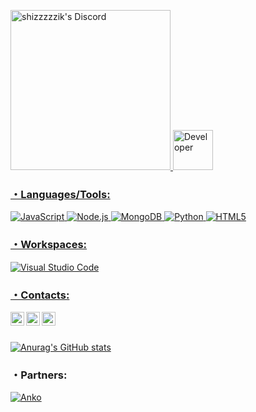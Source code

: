 <a href="https://discord.com/users/675688480340443147/" target = "_blank"><img aling ="left" alt = "shizzzzzik's Discord" width = "256px" src="https://discord.com/assets/364fc8a0ee7fcebf47ca6ebd16ec12f1.svg">  <img aling ="left" alt = "Developer" src = "https://discord.id/img/flags/17.png" width = "64px">

<h3 align="left">・Languages/Tools:</h3>
<p> 
<a href="https://developer.mozilla.org/docs/Web/JavaScript" target="_blank"><img alt="JavaScript" src="https://img.shields.io/badge/-JavaScript-252525?style=for-the-badge&logo=javascript&logoColor=f7e01d" /> <a href="https://nodejs.org/" target="_blank"><img alt="Node.js" src="https://img.shields.io/badge/-Node.js-252525?style=for-the-badge&logo=node.js&logoColor=689f63" /> <a href="https://www.mongodb.com/" target="_blank"><img alt="MongoDB" src="https://img.shields.io/badge/-MongoDB-252525?style=for-the-badge&logo=mongodb" /> <a href="https://www.python.org/" target="_blank"><img alt="Python" src="https://img.shields.io/badge/-Python-252525?style=for-the-badge&logo=python" /> <a href="https://en.wikipedia.org/wiki/HTML5" target="_blank"><img alt="HTML5" src="https://img.shields.io/badge/-html5-252525?style=for-the-badge&logo=html5" />
</p>
<h3 align="left">・Workspaces:</h3>
<p><a href="https://code.visualstudio.com/" target="_blank"><img alt="Visual Studio Code" src="https://img.shields.io/badge/-visual studio code-252525?style=for-the-badge&logo=visualstudiocode&logoColor=blue" /></p>
<h3>・Contacts:</h3><p></p>

<a target="_blank" href="https://discord.com/users/675688480340443147/">
  <img align="left" alt="Discord" width="22px" src="https://discord.com/assets/3437c10597c1526c3dbd98c737c2bcae.svg" />
</a>
<a target="_blank" href="https://t.me/shizzzzzik">
  <img align="left" alt="Whatsapp" width="22px" src="https://upload.wikimedia.org/wikipedia/commons/thumb/8/82/Telegram_logo.svg/1024px-Telegram_logo.svg.png" />
</a>
<a target="_blank" href="https://www.instagram.com/shizzzanutiy/">
  <img align="left" alt="Instagram" width="22px" src="https://upload.wikimedia.org/wikipedia/commons/thumb/e/e7/Instagram_logo_2016.svg/768px-Instagram_logo_2016.svg.png" />
</a>
<br></br>


[![Anurag's GitHub stats](https://github-readme-stats.vercel.app/api?username=shizzzzzik&theme=graywhite )](https://github.com/anuraghazra/github-readme-stats)


<h3>・Partners:</h3>
<a target="_blank" href="https://discord.gg/anko">
  <img alt="Anko" src="https://discordapp.com/api/guilds/925412408485371924/widget.png?style=banner2">
</a>
